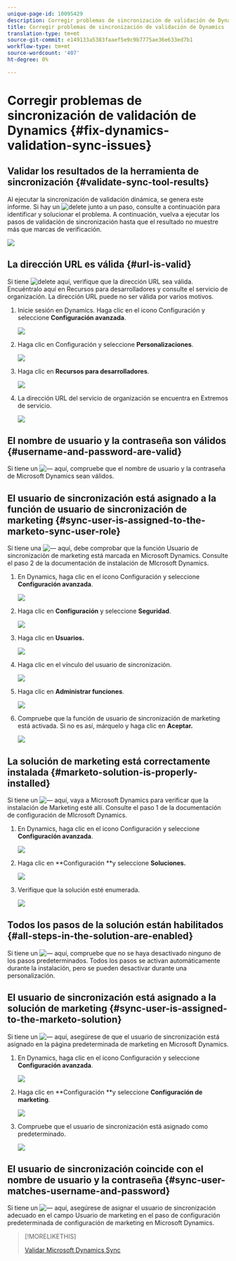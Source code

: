 ```yaml
---
unique-page-id: 10095429
description: Corregir problemas de sincronización de validación de Dynamics - Documentos de marketing - Documentación del producto
title: Corregir problemas de sincronización de validación de Dynamics
translation-type: tm+mt
source-git-commit: e149133a5383faaef5e9c9b7775ae36e633ed7b1
workflow-type: tm+mt
source-wordcount: '407'
ht-degree: 0%

---
```



# Corregir problemas de sincronización de validación de Dynamics {#fix-dynamics-validation-sync-issues}

## Validar los resultados de la herramienta de sincronización {#validate-sync-tool-results}

Al ejecutar la sincronización de validación dinámica, se genera este informe. Si hay un ![delete](assets/delete.png) junto a un paso, consulte a continuación para identificar y solucionar el problema. A continuación, vuelva a ejecutar los pasos de validación de sincronización hasta que el resultado no muestre más que marcas de verificación.

![](assets/image2015-9-22-15-3a58-3a12.png)

## La dirección URL es válida {#url-is-valid}

Si tiene ![delete](assets/delete.png) aquí, verifique que la dirección URL sea válida. Encuéntralo aquí en Recursos para desarrolladores y consulte el servicio de organización. La dirección URL puede no ser válida por varios motivos.

1. Inicie sesión en Dynamics. Haga clic en el icono Configuración y seleccione **Configuración avanzada**.

   ![](assets/one.png)

1. Haga clic en Configuración y seleccione **Personalizaciones**.

   ![](assets/two.png)

1. Haga clic en **Recursos para desarrolladores**.

   ![](assets/three.png)

1. La dirección URL del servicio de organización se encuentra en Extremos de servicio.

   ![](assets/four.png)

## El nombre de usuario y la contraseña son válidos {#username-and-password-are-valid}

Si tiene un ![—](assets/delete.png) aquí, compruebe que el nombre de usuario y la contraseña de Microsoft Dynamics sean válidos.

## El usuario de sincronización está asignado a la función de usuario de sincronización de marketing {#sync-user-is-assigned-to-the-marketo-sync-user-role}

Si tiene una ![—](assets/delete.png) aquí, debe comprobar que la función Usuario de sincronización de marketing está marcada en Microsoft Dynamics. Consulte el paso 2 de la documentación de instalación de MIcrosoft Dynamics.

1. En Dynamics, haga clic en el icono Configuración y seleccione **Configuración avanzada**.

   ![](assets/one.png)

1. Haga clic en **Configuración** y seleccione **Seguridad**.

   ![](assets/six.png)

1. Haga clic en **Usuarios.**

   ![](assets/image2015-9-24-9-3a47-3a25.png)

1. Haga clic en el vínculo del usuario de sincronización.

   ![](assets/seven.png)

1. Haga clic en **Administrar funciones**.

   ![](assets/eight.png)

1. Compruebe que la función de usuario de sincronización de marketing está activada. Si no es así, márquelo y haga clic en **Aceptar.**

   ![](assets/image2015-9-24-9-3a59-3a21.png)

## La solución de marketing está correctamente instalada {#marketo-solution-is-properly-installed}

Si tiene un ![—](assets/delete.png) aquí, vaya a Microsoft Dynamics para verificar que la instalación de Marketing esté allí. Consulte el paso 1 de la documentación de configuración de MIcrosoft Dynamics.

1. En Dynamics, haga clic en el icono Configuración y seleccione **Configuración avanzada**.

   ![](assets/one.png)

1. Haga clic en **Configuración **y seleccione **Soluciones.**

   ![](assets/eleven.png)

1. Verifique que la solución esté enumerada.

   ![](assets/twelve.png)

## Todos los pasos de la solución están habilitados {#all-steps-in-the-solution-are-enabled}

Si tiene un ![—](assets/delete.png) aquí, compruebe que no se haya desactivado ninguno de los pasos predeterminados. Todos los pasos se activan automáticamente durante la instalación, pero se pueden desactivar durante una personalización.

## El usuario de sincronización está asignado a la solución de marketing {#sync-user-is-assigned-to-the-marketo-solution}

Si tiene un ![—](assets/delete.png) aquí, asegúrese de que el usuario de sincronización está asignado en la página predeterminada de marketing en Microsoft Dynamics.

1. En Dynamics, haga clic en el icono Configuración y seleccione **Configuración avanzada**.

   ![](assets/one.png)

1. Haga clic en **Configuración **y seleccione **Configuración de marketing**.

   ![](assets/thirteen.png)

1. Compruebe que el usuario de sincronización está asignado como predeterminado.

   ![](assets/fourteen.png)

## El usuario de sincronización coincide con el nombre de usuario y la contraseña {#sync-user-matches-username-and-password}

Si tiene un ![—](assets/delete.png) aquí, asegúrese de asignar el usuario de sincronización adecuado en el campo Usuario de marketing en el paso de configuración predeterminada de configuración de marketing en Microsoft Dynamics.

>[!MORELIKETHIS]
>
>[Validar Microsoft Dynamics Sync](../../../../../product-docs/crm-sync/microsoft-dynamics-sync/sync-setup/validate-microsoft-dynamics-sync.md)

